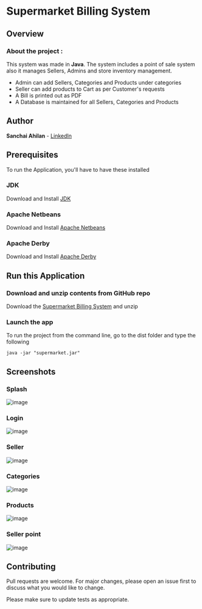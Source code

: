 # Supermarket Billing System


## Overview
### About the project :
This system was made in **Java**.
The system includes a point of sale system also it manages Sellers, Admins and store inventory management.
* Admin can add Sellers, Categories and Products under categories
* Seller can add products to Cart as per Customer's requests
* A Bill is printed out as PDF
* A Database is maintained for all Sellers, Categories and Products


## Author
**Sanchai Ahilan** - [LinkedIn](https://www.linkedin.com/in/sanchai-ahilan-j-k-812953222/)


## Prerequisites
To run the Application, you'll have to have these installed

### JDK
Download and Install [JDK](https://www.oracle.com/java/technologies/downloads)

### Apache Netbeans
Download and Install [Apache Netbeans](https://netbeans.apache.org/download/index.html)

### Apache Derby
Download and Install [Apache Derby](https://db.apache.org/derby/derby_downloads.html)


## Run this Application
### Download and unzip contents from GitHub repo
Download the [Supermarket Billing System](https://github.com/SanchaiAhilan/Supermarket-Billing-system/archive/master.zip) and unzip

###  Launch the app
To run the project from the command line, go to the dist folder and type the following
```
java -jar "supermarket.jar"
```


## Screenshots
### Splash
![image](https://user-images.githubusercontent.com/89059194/143206110-abf10f19-9d97-4c04-971f-6f47f4508403.png)

### Login
![image](https://user-images.githubusercontent.com/89059194/143206380-f2731736-dc1d-4f0d-8b84-f388f2038a7b.png)

### Seller
![image](https://user-images.githubusercontent.com/89059194/143207097-e6785dd9-39e3-43c5-b1f6-c926197b650c.png)

### Categories
![image](https://user-images.githubusercontent.com/89059194/143207126-764e6e22-765d-4c59-bc35-993687d9025a.png)

### Products
![image](https://user-images.githubusercontent.com/89059194/143207177-e7198d23-9b24-4f4b-b9f3-83322380ea5e.png)

### Seller point
![image](https://user-images.githubusercontent.com/89059194/143207426-2aa5f9f9-7b73-434a-8924-9bb48d84b31e.png)


## Contributing
Pull requests are welcome. For major changes, please open an issue first to discuss what you would like to change.

Please make sure to update tests as appropriate.
